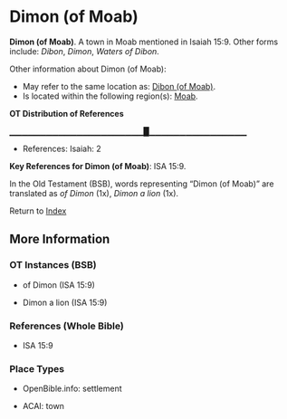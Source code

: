 # Dimon (of Moab)
**Dimon (of Moab)**. 
A town in Moab mentioned in Isaiah 15:9. 
Other forms include: 
*Dibon*, *Dimon*, *Waters of Dibon*. 




Other information about Dimon (of Moab):


* May refer to the same location as: 
[Dibon (of Moab)](Dibon.md). 
* Is located within the following region(s): 
[Moab](Moab.md). 


**OT Distribution of References**

▁▁▁▁▁▁▁▁▁▁▁▁▁▁▁▁▁▁▁▁▁▁█▁▁▁▁▁▁▁▁▁▁▁▁▁▁▁▁
* References: Isaiah: 2



**Key References for Dimon (of Moab)**: 
ISA 15:9. 


In the Old Testament (BSB), words representing “Dimon (of Moab)” are translated as 
*of Dimon* (1x), *Dimon a lion* (1x). 




Return to [Index](00-Index.md)

## More Information

### OT Instances (BSB)

* of Dimon (ISA 15:9)

* Dimon a lion (ISA 15:9)



### References (Whole Bible)

* ISA 15:9


### Place Types

* OpenBible.info: settlement

* ACAI: town




